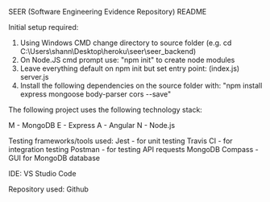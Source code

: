 SEER (Software Engineering Evidence Repository) README

Initial setup required:

1. Using Windows CMD change directory to source folder (e.g. cd C:\Users\shann\Desktop\heroku\seer\seer_backend)
2. On Node.JS cmd prompt use: "npm init" to create node modules
3. Leave everything default on npm init but set entry point: (index.js) server.js
4. Install the following dependencies on the source folder with: "npm install express mongoose body-parser cors --save"

The following project uses the following technology stack:

M - MongoDB
E - Express
A - Angular
N - Node.js

Testing frameworks/tools used:
Jest - for unit testing
Travis CI - for integration testing
Postman - for testing API requests
MongoDB Compass - GUI for MongoDB database

IDE:
VS Studio Code

Repository used:
Github
